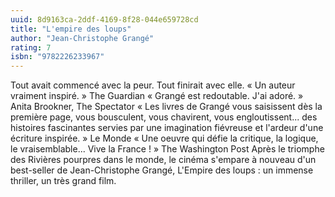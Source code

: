 ```yaml
---
uuid: 8d9163ca-2ddf-4169-8f28-044e659728cd
title: "L'empire des loups"
author: "Jean-Christophe Grangé"
rating: 7
isbn: "9782226233967"
---
```


Tout avait commencé avec la peur. Tout finirait avec elle. « Un auteur vraiment inspiré. » The Guardian « Grangé est redoutable. J'ai adoré. » Anita Brookner, The Spectator « Les livres de Grangé vous saisissent dès la première page, vous bousculent, vous chavirent, vous engloutissent... des histoires fascinantes servies par une imagination fiévreuse et l'ardeur d'une écriture inspirée. » Le Monde « Une oeuvre qui défie la critique, la logique, le vraisemblable... Vive la France ! » The Washington Post Après le triomphe des Rivières pourpres dans le monde, le cinéma s'empare à nouveau d'un best-seller de Jean-Christophe Grangé, L'Empire des loups : un immense thriller, un très grand film.